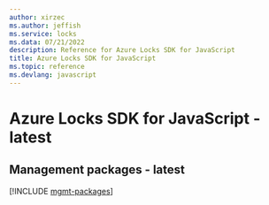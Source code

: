 ```yaml
---
author: xirzec
ms.author: jeffish
ms.service: locks
ms.data: 07/21/2022
description: Reference for Azure Locks SDK for JavaScript
title: Azure Locks SDK for JavaScript
ms.topic: reference
ms.devlang: javascript
---
```

# Azure Locks SDK for JavaScript - latest

## Management packages - latest
[!INCLUDE [mgmt-packages](locks-mgmt-index.md)]